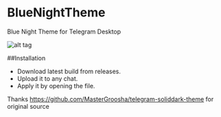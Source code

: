 # BlueNightTheme
Blue Night Theme for Telegram Desktop

![alt tag](http://shahriar.in/blog/wp-content/uploads/Capture.png)

##Installation

* Download latest build from releases.
* Upload it to any chat.
* Apply it by opening the file.

Thanks https://github.com/MasterGroosha/telegram-soliddark-theme for original source
